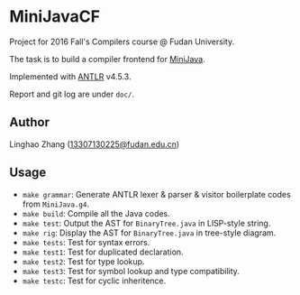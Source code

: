 # MiniJavaCF

Project for 2016 Fall's Compilers course @ Fudan University.

The task is to build a compiler frontend for [MiniJava](http://www.cambridge.org/us/features/052182060X/index.html).

Implemented with [ANTLR](http://www.antlr.org/) v4.5.3.

Report and git log are under `doc/`.

## Author

Linghao Zhang ([13307130225@fudan.edu.cn](13307130225@fudan.edu.cn))

## Usage

- `make grammar`: Generate ANTLR lexer & parser & visitor boilerplate codes from `MiniJava.g4`.
- `make build`: Compile all the Java codes.
- `make test`: Output the AST for `BinaryTree.java` in LISP-style string.
- `make rig`: Display the AST for `BinaryTree.java` in tree-style diagram.
- `make tests`: Test for syntax errors.
- `make test1`: Test for duplicated declaration.
- `make test2`: Test for type lookup.
- `make test3`: Test for symbol lookup and type compatibility.
- `make testc`: Test for cyclic inheritence.
